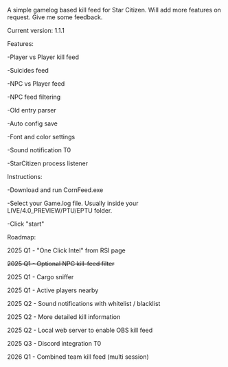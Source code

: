 A simple gamelog based kill feed for Star Citizen. Will add more features on request. Give me some feedback.

Current version: 1.1.1


Features:


-Player vs Player kill feed

-Suicides feed

-NPC vs Player feed

-NPC feed filtering

-Old entry parser

-Auto config save

-Font and color settings

-Sound notification T0

-StarCitizen process listener


Instructions:

-Download and run CornFeed.exe

-Select your Game.log file. Usually inside your LIVE/4.0_PREVIEW/PTU/EPTU folder.

-Click "start"



Roadmap:

2025 Q1 - "One Click Intel" from RSI page

~~2025 Q1 - Optional NPC kill-feed filter~~ 

2025 Q1 - Cargo sniffer

2025 Q1 - Active players nearby

2025 Q2 - Sound notifications with whitelist / blacklist

2025 Q2 - More detailed kill information

2025 Q2 - Local web server to enable OBS kill feed

2025 Q3 - Discord integration T0

2026 Q1 - Combined team kill feed (multi session)
